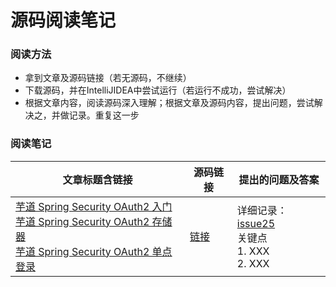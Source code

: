 # 源码阅读笔记

### 阅读方法
- 拿到文章及源码链接（若无源码，不继续）
- 下载源码，并在IntelliJIDEA中尝试运行（若运行不成功，尝试解决）
- 根据文章内容，阅读源码深入理解；根据文章及源码内容，提出问题，尝试解决之，并做记录。重复这一步

### 阅读笔记

|文章标题含链接|源码链接|提出的问题及答案|
|--|--|--|
|[芋道 Spring Security OAuth2 入门](http://www.iocoder.cn/Spring-Security/OAuth2-learning/)<br>[芋道 Spring Security OAuth2 存储器](http://www.iocoder.cn/Spring-Security/OAuth2-learning-store/)<br>[芋道 Spring Security OAuth2 单点登录](http://www.iocoder.cn/Spring-Security/OAuth2-learning-sso/)|[链接](https://github.com/YunaiV/SpringBoot-Labs/tree/master/lab-68-spring-security-oauth)|详细记录：[issue25](https://github.com/peteryuanpan/notebook/issues/25)<br>关键点<br>1. XXX<br>2. XXX|
